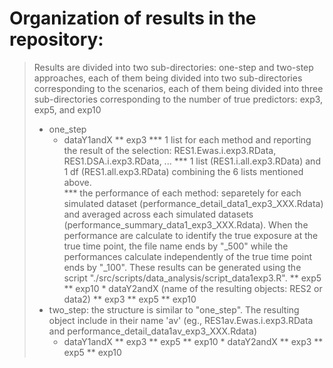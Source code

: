 
# Organization of results in the repository:

> Results are divided into two sub-directories: one-step and two-step approaches, each of them being divided into two sub-directories corresponding to the scenarios, each of them being divided into three sub-directories corresponding to the number of true predictors: exp3, exp5, and exp10
>	- one_step
>		* dataY1andX 
>			** exp3
>				*** 1 list for each method and reporting the result of the selection: RES1.Ewas.i.exp3.RData, RES1.DSA.i.exp3.RData, ... 
>				*** 1 list (RES1.i.all.exp3.RData) and 1 df (RES1.all.exp3.RData) combining the 6 lists mentioned above.  
>				*** the performance of each method: separetely for each simulated dataset (performance_detail_data1_exp3_XXX.Rdata) and averaged across each simulated datasets (performance_summary_data1_exp3_XXX.Rdata). When the performance are calculate to identify the true exposure at the true time point, the file name ends by "_500" while the performances calculate independently of the true time point ends by "_100".  These results can be generated using the script "./src/scripts/data_analysis/script_data1exp3.R". 
>			** exp5
>			** exp10 
		* dataY2andX (name of the resulting objects: RES2 or data2)
>			** exp3
>			** exp5
>			** exp10 
>	- two_step: the structure is similar to "one_step". The resulting object include in their name 'av' (eg., RES1av.Ewas.i.exp3.RData and performance_detail_data1av_exp3_XXX.Rdata)
>		* dataY1andX 
>			** exp3
>			** exp5
>			** exp10 
		* dataY2andX
>			** exp3
>			** exp5
>			** exp10 
